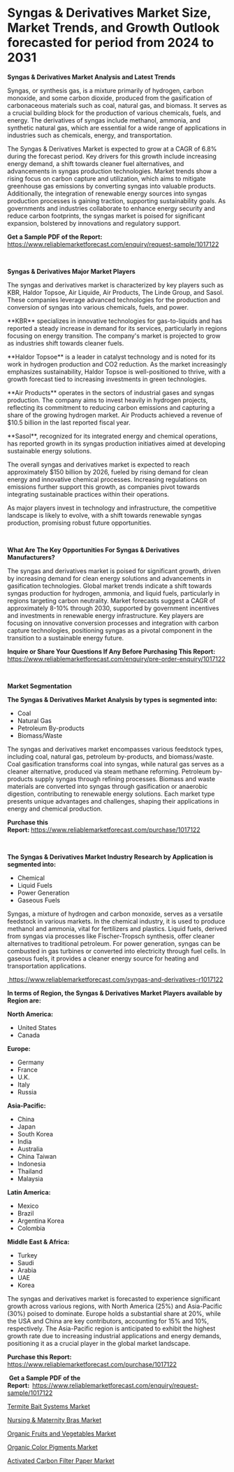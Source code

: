 <p><h1>Syngas & Derivatives Market Size, Market Trends, and Growth Outlook forecasted for period from 2024 to 2031</h1></p><p><strong>Syngas & Derivatives Market Analysis and Latest Trends</strong></p>
<p><p>Syngas, or synthesis gas, is a mixture primarily of hydrogen, carbon monoxide, and some carbon dioxide, produced from the gasification of carbonaceous materials such as coal, natural gas, and biomass. It serves as a crucial building block for the production of various chemicals, fuels, and energy. The derivatives of syngas include methanol, ammonia, and synthetic natural gas, which are essential for a wide range of applications in industries such as chemicals, energy, and transportation.</p><p>The Syngas & Derivatives Market is expected to grow at a CAGR of 6.8% during the forecast period. Key drivers for this growth include increasing energy demand, a shift towards cleaner fuel alternatives, and advancements in syngas production technologies. Market trends show a rising focus on carbon capture and utilization, which aims to mitigate greenhouse gas emissions by converting syngas into valuable products. Additionally, the integration of renewable energy sources into syngas production processes is gaining traction, supporting sustainability goals. As governments and industries collaborate to enhance energy security and reduce carbon footprints, the syngas market is poised for significant expansion, bolstered by innovations and regulatory support.</p></p>
<p><strong>Get a Sample PDF of the Report:&nbsp;</strong> <a href="https://www.reliablemarketforecast.com/enquiry/request-sample/1017122">https://www.reliablemarketforecast.com/enquiry/request-sample/1017122</a></p>
<p>&nbsp;</p>
<p><strong>Syngas & Derivatives Major Market Players</strong></p>
<p><p>The syngas and derivatives market is characterized by key players such as KBR, Haldor Topsoe, Air Liquide, Air Products, The Linde Group, and Sasol. These companies leverage advanced technologies for the production and conversion of syngas into various chemicals, fuels, and power.</p><p>**KBR** specializes in innovative technologies for gas-to-liquids and has reported a steady increase in demand for its services, particularly in regions focusing on energy transition. The company's market is projected to grow as industries shift towards cleaner fuels.</p><p>**Haldor Topsoe** is a leader in catalyst technology and is noted for its work in hydrogen production and CO2 reduction. As the market increasingly emphasizes sustainability, Haldor Topsoe is well-positioned to thrive, with a growth forecast tied to increasing investments in green technologies.</p><p>**Air Products** operates in the sectors of industrial gases and syngas production. The company aims to invest heavily in hydrogen projects, reflecting its commitment to reducing carbon emissions and capturing a share of the growing hydrogen market. Air Products achieved a revenue of $10.5 billion in the last reported fiscal year.</p><p>**Sasol**, recognized for its integrated energy and chemical operations, has reported growth in its syngas production initiatives aimed at developing sustainable energy solutions. </p><p>The overall syngas and derivatives market is expected to reach approximately $150 billion by 2026, fueled by rising demand for clean energy and innovative chemical processes. Increasing regulations on emissions further support this growth, as companies pivot towards integrating sustainable practices within their operations. </p><p>As major players invest in technology and infrastructure, the competitive landscape is likely to evolve, with a shift towards renewable syngas production, promising robust future opportunities.</p></p>
<p>&nbsp;</p>
<p><strong>What Are The Key Opportunities For Syngas & Derivatives Manufacturers?</strong></p>
<p><p>The syngas and derivatives market is poised for significant growth, driven by increasing demand for clean energy solutions and advancements in gasification technologies. Global market trends indicate a shift towards syngas production for hydrogen, ammonia, and liquid fuels, particularly in regions targeting carbon neutrality. Market forecasts suggest a CAGR of approximately 8-10% through 2030, supported by government incentives and investments in renewable energy infrastructure. Key players are focusing on innovative conversion processes and integration with carbon capture technologies, positioning syngas as a pivotal component in the transition to a sustainable energy future.</p></p>
<p><strong>Inquire or Share Your Questions If Any Before Purchasing This Report:</strong> <a href="https://www.reliablemarketforecast.com/enquiry/pre-order-enquiry/1017122">https://www.reliablemarketforecast.com/enquiry/pre-order-enquiry/1017122</a></p>
<p>&nbsp;</p>
<p><strong>Market Segmentation</strong></p>
<p><strong>The Syngas & Derivatives Market Analysis by types is segmented into:</strong></p>
<p><ul><li>Coal</li><li>Natural Gas</li><li>Petroleum By-products</li><li>Biomass/Waste</li></ul></p>
<p><p>The syngas and derivatives market encompasses various feedstock types, including coal, natural gas, petroleum by-products, and biomass/waste. Coal gasification transforms coal into syngas, while natural gas serves as a cleaner alternative, produced via steam methane reforming. Petroleum by-products supply syngas through refining processes. Biomass and waste materials are converted into syngas through gasification or anaerobic digestion, contributing to renewable energy solutions. Each market type presents unique advantages and challenges, shaping their applications in energy and chemical production.</p></p>
<p><strong>Purchase this Report:&nbsp;</strong><a href="https://www.reliablemarketforecast.com/purchase/1017122">https://www.reliablemarketforecast.com/purchase/1017122</a></p>
<p>&nbsp;</p>
<p><strong>The Syngas & Derivatives Market Industry Research by Application is segmented into:</strong></p>
<p><ul><li>Chemical</li><li>Liquid Fuels</li><li>Power Generation</li><li>Gaseous Fuels</li></ul></p>
<p><p>Syngas, a mixture of hydrogen and carbon monoxide, serves as a versatile feedstock in various markets. In the chemical industry, it is used to produce methanol and ammonia, vital for fertilizers and plastics. Liquid fuels, derived from syngas via processes like Fischer-Tropsch synthesis, offer cleaner alternatives to traditional petroleum. For power generation, syngas can be combusted in gas turbines or converted into electricity through fuel cells. In gaseous fuels, it provides a cleaner energy source for heating and transportation applications.</p></p>
<p><a href="https://www.reliablemarketforecast.com/syngas-and-derivatives-r1017122">&nbsp;https://www.reliablemarketforecast.com/syngas-and-derivatives-r1017122</a></p>
<p><strong>In terms of Region, the Syngas & Derivatives Market Players available by Region are:</strong></p>
<p>
    <p> <strong> North America: </strong>
        <ul>
            <li>United States</li>
            <li>Canada</li>
        </ul>
        </p> 
    <p> <strong> Europe: </strong>
        <ul>
            <li>Germany</li>
            <li>France</li>
            <li>U.K.</li>
            <li>Italy</li>
            <li>Russia</li>
        </ul>
        </p> 
    <p> <strong> Asia-Pacific: </strong>
        <ul>
            <li>China</li>
            <li>Japan</li>
            <li>South Korea</li>
            <li>India</li>
            <li>Australia</li>
            <li>China Taiwan</li>
            <li>Indonesia</li>
            <li>Thailand</li>
            <li>Malaysia</li>
        </ul>
        </p> 
    <p> <strong> Latin America: </strong>
        <ul>
            <li>Mexico</li>
            <li>Brazil</li>
            <li>Argentina Korea</li>
            <li>Colombia</li>
        </ul>
        </p> 
    <p> <strong> Middle East & Africa: </strong>
        <ul>
            <li>Turkey</li>
            <li>Saudi</li>
            <li>Arabia</li>
            <li>UAE</li>
            <li>Korea</li>
        </ul>
    </p>
    </p>
<p><p>The syngas and derivatives market is forecasted to experience significant growth across various regions, with North America (25%) and Asia-Pacific (30%) poised to dominate. Europe holds a substantial share at 20%, while the USA and China are key contributors, accounting for 15% and 10%, respectively. The Asia-Pacific region is anticipated to exhibit the highest growth rate due to increasing industrial applications and energy demands, positioning it as a crucial player in the global market landscape.</p></p>
<p><strong>Purchase this Report: </strong><a href="https://www.reliablemarketforecast.com/purchase/1017122">https://www.reliablemarketforecast.com/purchase/1017122</a></p>
<p>&nbsp;<strong>Get a Sample PDF of the Report:&nbsp;&nbsp;</strong><a href="https://www.reliablemarketforecast.com/enquiry/request-sample/1017122">https://www.reliablemarketforecast.com/enquiry/request-sample/1017122</a></p>
<p><strong></strong></p>
<p><p><a href="https://issuu.com/reportprime-2/docs/termite-bait-systems-market-size-20_c69257bc046d9f">Termite Bait Systems Market</a></p><p><a href="https://medium.com/@cristinaschiller2022/the-nursing-maternity-bras-market-is-anticipated-to-experience-significant-growth-with-a-5ed2b46c72d7">Nursing & Maternity Bras Market</a></p><p><a href="https://github.com/pizolina/Market-Research-Report-List-6/blob/main/organic-fruits-and-vegetables-market.md">Organic Fruits and Vegetables Market</a></p><p><a href="https://issuu.com/reportprime-2/docs/organic-color-pigments-market-size-_0bae4b8d5b3237">Organic Color Pigments Market</a></p><p><a href="https://www.linkedin.com/pulse/analyzing-activated-carbon-filter-paper-market-dynamics-growth-j434e?trackingId=4rbkCX9QRcS5VLhl4ccZUw%3D%3D">Activated Carbon Filter Paper Market</a></p></p>
